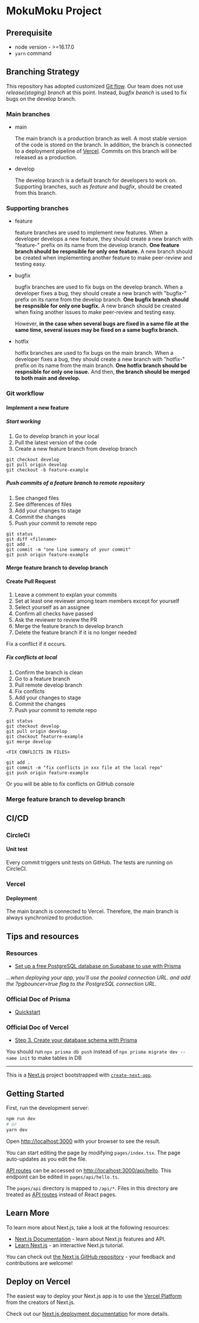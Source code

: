 # MokuMoku Project
## Prerequisite
- node version - >=16.17.0
- `yarn` command

## Branching Strategy
This repository has adopted customized [Git flow](https://nvie.com/posts/a-successful-git-branching-model/). Our team does not use *release(staging) branch* at this point. Instead, *bugfix beanch* is used to fix bugs on the develop branch.

  ### Main branches
  - main

    The main branch is a production branch as well. A most stable version of the code is stored on the branch. In addition, the branch is connected to a deployment pipeline of [Vercel](https://vercel.com/). Commits on this branch will be released as a production.

  - develop

    The develop branch is a default branch for developers to work on. Supporting branches, such as *feature* and *bugfix*, should be created from this branch.

  ### Supporting branches
  - feature

    feature branches are used to implement new features. When a developer develops a new feature, they should create a new branch with "feature-" prefix on its name from the develop branch. **One feature branch should be respnsible for only one feature.** A new branch should be created when implementing another feature to make peer-review and testing easy.

  - bugfix

    bugfix branches are used to fix bugs on the develop branch. When a developer fixes a bug, they should create a new branch with "bugfix-" prefix on its name from the develop branch. **One bugfix branch should be respnsible for only one bugfix.** A new branch should be created when fixing another issues to make peer-review and testing easy.

    However, **in the case when several bugs are fixed in a same file at the same time, several issues may be fixed on a same bugfix branch.**

  - hotfix

    hotfix branches are used to fix bugs on the main branch. When a developer fixes a bug, they should create a new branch with "hotfix-" prefix on its name from the main branch. **One hotfix branch should be respnsible for only one issue.** And then, **the branch should be merged to both main and develop.**

  ### Git workflow

  #### Implement a new feature
  ##### Start working
  1. Go to develop branch in your local
  2. Pull the latest version of the code
  3. Create a new feature branch from develop branch
  ```
  git checkout develop
  git pull origin develop
  git checkout -b feature-example
  ```
  #####  Push commits of a feature branch to remote repository
  1. See changed files
  2. See differences of files
  3. Add your changes to stage
  4. Commit the changes
  5. Push your commit to remote repo
  ```
  git status 
  git diff <filename>
  git add .
  git commit -m "one line summary of your commit"
  git push origin feature-example
  ```

  #### Merge feature branch to develop branch
  #### Create Pull Request
  1. Leave a comment to explan your commits
  2. Set at least one reviewer among team members except for yourself
  3. Select yourself as an assignee
  4. Confirm all checks have passed
  5. Ask the reviewer to review the PR
  6. Merge the feature branch to develop branch
  7. Delete the feature branch if it is no longer needed
  
  Fix a conflict if it occurs.

  #####  Fix conflicts at local
  1. Confirm the branch is clean
  2. Go to a feature branch
  3. Pull remote develop branch
  4. Fix conflicts
  5. Add your changes to stage
  6. Commit the changes
  7. Push your commit to remote repo
  ```
  git status
  git checkout develop
  git pull origin develop
  git checkout featurre-example
  git merge develop

  <FIX CONFLICTS IN FILES>

  git add .
  git commit -m "fix conflicts in xxx file at the local repo"
  git push origin feature-example
  ```
  Or you will be able to fix conflicts on GitHub console

  ### Merge feature branch to develop branch


## CI/CD
### CircleCI
#### Unit test
Every commit triggers unit tests on GitHub. The tests are running on CircleCI.

### Vercel
#### Deployment
The main branch is connected to Vercel. Therefore, the main branch is always synchronized to production.


## Tips and resources

### Resources
- [Set up a free PostgreSQL database on Supabase to use with Prisma](https://dev.to/prisma/set-up-a-free-postgresql-database-on-supabase-to-use-with-prisma-3pk6)

*...when deploying your app, you'll use the pooled connection URL. and add the ?pgbouncer=true flag to the PostgreSQL connection URL.*

### Official Doc of Prisma
- [Quickstart](https://www.prisma.io/docs/getting-started/quickstart)

### Official Doc of Vercel
- [Step 3. Create your database schema with Prisma](https://vercel.com/guides/nextjs-prisma-postgres#step-3.-create-your-database-schema-with-prisma)

You should run `npx prisma db push` instead of `npx prisma migrate dev --name init` to make tables in DB

---

This is a [Next.js](https://nextjs.org/) project bootstrapped with [`create-next-app`](https://github.com/vercel/next.js/tree/canary/packages/create-next-app).

## Getting Started

First, run the development server:

```bash
npm run dev
# or
yarn dev
```

Open [http://localhost:3000](http://localhost:3000) with your browser to see the result.

You can start editing the page by modifying `pages/index.tsx`. The page auto-updates as you edit the file.

[API routes](https://nextjs.org/docs/api-routes/introduction) can be accessed on [http://localhost:3000/api/hello](http://localhost:3000/api/hello). This endpoint can be edited in `pages/api/hello.ts`.

The `pages/api` directory is mapped to `/api/*`. Files in this directory are treated as [API routes](https://nextjs.org/docs/api-routes/introduction) instead of React pages.

## Learn More

To learn more about Next.js, take a look at the following resources:

- [Next.js Documentation](https://nextjs.org/docs) - learn about Next.js features and API.
- [Learn Next.js](https://nextjs.org/learn) - an interactive Next.js tutorial.

You can check out [the Next.js GitHub repository](https://github.com/vercel/next.js/) - your feedback and contributions are welcome!

## Deploy on Vercel

The easiest way to deploy your Next.js app is to use the [Vercel Platform](https://vercel.com/new?utm_medium=default-template&filter=next.js&utm_source=create-next-app&utm_campaign=create-next-app-readme) from the creators of Next.js.

Check out our [Next.js deployment documentation](https://nextjs.org/docs/deployment) for more details.